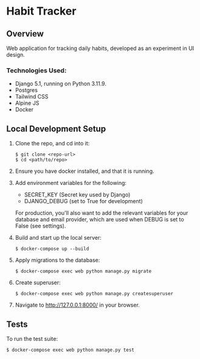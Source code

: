 # Habit Tracker

## Overview

Web application for tracking daily habits, developed as an experiment in UI design.

### Technologies Used:

- Django 5.1, running on Python 3.11.9.
- Postgres
- Tailwind CSS
- Alpine JS
- Docker


## Local Development Setup

1. Clone the repo, and cd into it:

   ```shell
   $ git clone <repo-url>
   $ cd <path/to/repo>
   ```
2. Ensure you have docker installed, and that it is running.
3. Add environment variables for the following:
    - SECRET_KEY (Secret key used by Django)
    - DJANGO_DEBUG (set to True for development)

    For production, you'll also want to add the relevant variables for your database and email provider, which are used when DEBUG is set to False (see settings).

4. Build and start up the local server:

   ```shell
   $ docker-compose up --build
   ```
5. Apply migrations to the database:

    ```shell
    $ docker-compose exec web python manage.py migrate
    ```
6. Create superuser:

    ```shell
    $ docker-compose exec web python manage.py createsuperuser
    ```
7. Navigate to http://127.0.0.1:8000/ in your browser.

## Tests

To run the test suite:

```shell
$ docker-compose exec web python manage.py test
```